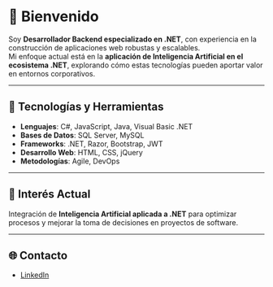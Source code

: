 # 👋 Bienvenido

Soy **Desarrollador Backend especializado en .NET**, con experiencia en la construcción de aplicaciones web robustas y escalables.  
Mi enfoque actual está en la **aplicación de Inteligencia Artificial en el ecosistema .NET**, explorando cómo estas tecnologías pueden aportar valor en entornos corporativos.

---

## 🚀 Tecnologías y Herramientas

- **Lenguajes**: C#, JavaScript, Java, Visual Basic .NET  
- **Bases de Datos**: SQL Server, MySQL  
- **Frameworks**: .NET, Razor, Bootstrap, JWT  
- **Desarrollo Web**: HTML, CSS, jQuery  
- **Metodologías**: Agile, DevOps  

---

## 🎯 Interés Actual

Integración de **Inteligencia Artificial aplicada a .NET** para optimizar procesos y mejorar la toma de decisiones en proyectos de software.

---

## 🌐 Contacto

- [LinkedIn](https://www.linkedin.com/in/josueyanes)
